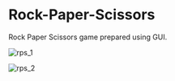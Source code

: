 # Rock-Paper-Scissors

Rock Paper Scissors game prepared using GUI.

![rps_1](https://github.com/emirsansar/Rock-Paper-Scissors/assets/92544814/997e852f-1bda-48a6-8274-e2b1fec02aff)

![rps_2](https://github.com/emirsansar/Rock-Paper-Scissors/assets/92544814/c83ec400-ef72-49b8-b4bf-abffb707fa39)
